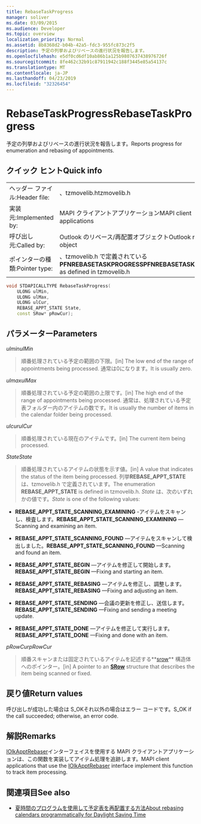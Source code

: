 ```yaml
---
title: RebaseTaskProgress
manager: soliver
ms.date: 03/09/2015
ms.audience: Developer
ms.topic: overview
localization_priority: Normal
ms.assetid: 8b8368d2-b04b-42a5-fdc3-955fc873c2f5
description: 予定の列挙およびリベースの進行状況を報告します。
ms.openlocfilehash: e5df0cd6df10ab86b1a125b9807637438976726f
ms.sourcegitcommit: 8fe462c32b91c87911942c188f3445e85a54137c
ms.translationtype: MT
ms.contentlocale: ja-JP
ms.lasthandoff: 04/23/2019
ms.locfileid: "32326454"
---
```

# <a name="rebasetaskprogress"></a><span data-ttu-id="5700e-103">RebaseTaskProgress</span><span class="sxs-lookup"><span data-stu-id="5700e-103">RebaseTaskProgress</span></span>

<span data-ttu-id="5700e-104">予定の列挙およびリベースの進行状況を報告します。</span><span class="sxs-lookup"><span data-stu-id="5700e-104">Reports progress for enumeration and rebasing of appointments.</span></span>
  
## <a name="quick-info"></a><span data-ttu-id="5700e-105">クイック ヒント</span><span class="sxs-lookup"><span data-stu-id="5700e-105">Quick info</span></span>

|||
|:-----|:-----|
|<span data-ttu-id="5700e-106">ヘッダー ファイル:</span><span class="sxs-lookup"><span data-stu-id="5700e-106">Header file:</span></span>  <br/> |<span data-ttu-id="5700e-107">、tzmovelib.h</span><span class="sxs-lookup"><span data-stu-id="5700e-107">tzmovelib.h</span></span>  <br/> |
|<span data-ttu-id="5700e-108">実装元:</span><span class="sxs-lookup"><span data-stu-id="5700e-108">Implemented by:</span></span>  <br/> |<span data-ttu-id="5700e-109">MAPI クライアントアプリケーション</span><span class="sxs-lookup"><span data-stu-id="5700e-109">MAPI client applications</span></span>  <br/> |
|<span data-ttu-id="5700e-110">呼び出し元:</span><span class="sxs-lookup"><span data-stu-id="5700e-110">Called by:</span></span>  <br/> |<span data-ttu-id="5700e-111">Outlook のリベース/再配置オブジェクト</span><span class="sxs-lookup"><span data-stu-id="5700e-111">Outlook rebasing object</span></span>  <br/> |
|<span data-ttu-id="5700e-112">ポインターの種類:</span><span class="sxs-lookup"><span data-stu-id="5700e-112">Pointer type:</span></span>  <br/> |<span data-ttu-id="5700e-113">、tzmovelib.h で定義されている**PFNREBASETASKPROGRESS**</span><span class="sxs-lookup"><span data-stu-id="5700e-113">**PFNREBASETASKPROGRESS** as defined in tzmovelib.h</span></span>  <br/> |
   
```cpp
void STDAPICALLTYPE RebaseTaskProgress(  
    ULONG ulMin, 
    ULONG ulMax, 
    ULONG ulCur, 
    REBASE_APPT_STATE State, 
    const SRow* pRowCur); 

```

## <a name="parameters"></a><span data-ttu-id="5700e-114">パラメーター</span><span class="sxs-lookup"><span data-stu-id="5700e-114">Parameters</span></span>

<span data-ttu-id="5700e-115">_ulmin_</span><span class="sxs-lookup"><span data-stu-id="5700e-115">_ulMin_</span></span>
  
> <span data-ttu-id="5700e-116">順番処理されている予定の範囲の下限。</span><span class="sxs-lookup"><span data-stu-id="5700e-116">[in] The low end of the range of appointments being processed.</span></span> <span data-ttu-id="5700e-117">通常は0になります。</span><span class="sxs-lookup"><span data-stu-id="5700e-117">It is usually zero.</span></span>
    
<span data-ttu-id="5700e-118">_ulmax_</span><span class="sxs-lookup"><span data-stu-id="5700e-118">_ulMax_</span></span>
  
> <span data-ttu-id="5700e-119">順番処理されている予定の範囲の上限です。</span><span class="sxs-lookup"><span data-stu-id="5700e-119">[in] The high end of the range of appointments being processed.</span></span> <span data-ttu-id="5700e-120">通常は、処理されている予定表フォルダー内のアイテムの数です。</span><span class="sxs-lookup"><span data-stu-id="5700e-120">It is usually the number of items in the calendar folder being processed.</span></span>
    
<span data-ttu-id="5700e-121">_ulcur_</span><span class="sxs-lookup"><span data-stu-id="5700e-121">_ulCur_</span></span>
  
> <span data-ttu-id="5700e-122">順番処理されている現在のアイテムです。</span><span class="sxs-lookup"><span data-stu-id="5700e-122">[in] The current item being processed.</span></span>
    
<span data-ttu-id="5700e-123">_State_</span><span class="sxs-lookup"><span data-stu-id="5700e-123">_State_</span></span>
  
> <span data-ttu-id="5700e-124">順番処理されているアイテムの状態を示す値。</span><span class="sxs-lookup"><span data-stu-id="5700e-124">[in] A value that indicates the status of the item being processed.</span></span> <span data-ttu-id="5700e-125">列挙**REBASE_APPT_STATE**は、tzmovelib.h で定義されています。</span><span class="sxs-lookup"><span data-stu-id="5700e-125">The enumeration **REBASE_APPT_STATE** is defined in tzmovelib.h.</span></span>  <span data-ttu-id="5700e-126">_State_ は、次のいずれかの値です。</span><span class="sxs-lookup"><span data-stu-id="5700e-126">_State_ is one of the following values:</span></span> 
    
   - <span data-ttu-id="5700e-127">**REBASE_APPT_STATE_SCANNING_EXAMINING** -アイテムをスキャンし、検査します。</span><span class="sxs-lookup"><span data-stu-id="5700e-127">**REBASE_APPT_STATE_SCANNING_EXAMINING** —Scanning and examining an item.</span></span> 
    
   - <span data-ttu-id="5700e-128">**REBASE_APPT_STATE_SCANNING_FOUND** —アイテムをスキャンして検出しました。</span><span class="sxs-lookup"><span data-stu-id="5700e-128">**REBASE_APPT_STATE_SCANNING_FOUND** —Scanning and found an item.</span></span> 
    
   - <span data-ttu-id="5700e-129">**REBASE_APPT_STATE_BEGIN** —アイテムを修正して開始します。</span><span class="sxs-lookup"><span data-stu-id="5700e-129">**REBASE_APPT_STATE_BEGIN** —Fixing and starting an item.</span></span> 
    
   - <span data-ttu-id="5700e-130">**REBASE_APPT_STATE_REBASING** —アイテムを修正し、調整します。</span><span class="sxs-lookup"><span data-stu-id="5700e-130">**REBASE_APPT_STATE_REBASING** —Fixing and adjusting an item.</span></span> 
    
   - <span data-ttu-id="5700e-131">**REBASE_APPT_STATE_SENDING** —会議の更新を修正し、送信します。</span><span class="sxs-lookup"><span data-stu-id="5700e-131">**REBASE_APPT_STATE_SENDING** —Fixing and sending a meeting update.</span></span> 
    
   - <span data-ttu-id="5700e-132">**REBASE_APPT_STATE_DONE** —アイテムを修正して実行します。</span><span class="sxs-lookup"><span data-stu-id="5700e-132">**REBASE_APPT_STATE_DONE** —Fixing and done with an item.</span></span> 
    
<span data-ttu-id="5700e-133">_pRowCur_</span><span class="sxs-lookup"><span data-stu-id="5700e-133">_pRowCur_</span></span>
  
> <span data-ttu-id="5700e-134">順番スキャンまたは固定されているアイテムを記述する**[srow](https://msdn.microsoft.com/library/369c2d5c-8c2b-4314-9cb2-aaa89580aa2b%28Office.15%29.aspx)** 構造体へのポインター。</span><span class="sxs-lookup"><span data-stu-id="5700e-134">[in] A pointer to an **[SRow](https://msdn.microsoft.com/library/369c2d5c-8c2b-4314-9cb2-aaa89580aa2b%28Office.15%29.aspx)** structure that describes the item being scanned or fixed.</span></span> 
    
## <a name="return-values"></a><span data-ttu-id="5700e-135">戻り値</span><span class="sxs-lookup"><span data-stu-id="5700e-135">Return values</span></span>

<span data-ttu-id="5700e-136">呼び出しが成功した場合は S_OKそれ以外の場合はエラー コードです。</span><span class="sxs-lookup"><span data-stu-id="5700e-136">S_OK if the call succeeded; otherwise, an error code.</span></span>
  
## <a name="remarks"></a><span data-ttu-id="5700e-137">解説</span><span class="sxs-lookup"><span data-stu-id="5700e-137">Remarks</span></span>

<span data-ttu-id="5700e-138">[IOlkApptRebaser](iolkapptrebaser.md)インターフェイスを使用する MAPI クライアントアプリケーションは、この関数を実装してアイテム処理を追跡します。</span><span class="sxs-lookup"><span data-stu-id="5700e-138">MAPI client applications that use the [IOlkApptRebaser](iolkapptrebaser.md) interface implement this function to track item processing.</span></span> 
  
## <a name="see-also"></a><span data-ttu-id="5700e-139">関連項目</span><span class="sxs-lookup"><span data-stu-id="5700e-139">See also</span></span>

- [<span data-ttu-id="5700e-140">夏時間のプログラムを使用して予定表を再配置する方法</span><span class="sxs-lookup"><span data-stu-id="5700e-140">About rebasing calendars programmatically for Daylight Saving Time</span></span>](about-rebasing-calendars-programmatically-for-daylight-saving-time.md)

